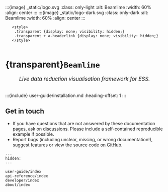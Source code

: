 :::{image} _static/logo.svg
:class: only-light
:alt: Beamlime
:width: 60%
:align: center
:::
:::{image} _static/logo-dark.svg
:class: only-dark
:alt: Beamlime
:width: 60%
:align: center
:::

```{raw} html
   <style>
    .transparent {display: none; visibility: hidden;}
    .transparent + a.headerlink {display: none; visibility: hidden;}
   </style>
```

```{role} transparent
```

# {transparent}`Beamlime`

<div style="font-size:1.2em;font-style:italic;color:var(--pst-color-text-muted);text-align:center;">
  Live data reduction visualisation framework for ESS.
  </br></br>
</div>

:::{include} user-guide/installation.md
:heading-offset: 1
:::

## Get in touch

- If you have questions that are not answered by these documentation pages, ask on [discussions](https://github.com/scipp/beamlime/discussions). Please include a self-contained reproducible example if possible.
- Report bugs (including unclear, missing, or wrong documentation!), suggest features or view the source code [on GitHub](https://github.com/scipp/beamlime).

```{toctree}
---
hidden:
---

user-guide/index
api-reference/index
developer/index
about/index
```
